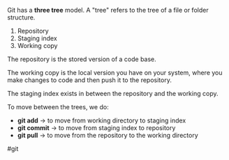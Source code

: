 Git has a **three tree** model. A "tree" refers to the tree of a file or folder structure.

1. Repository
2. Staging index
3. Working copy

The repository is the stored version of a code base.

The working copy is the local version you have on your system, where you make changes to code and then push it to the repository.

The staging index exists in between the repository and the working copy.

To move between the trees, we do:

- **git add** -> to move from working directory to staging index
- **git commit** -> to move from staging index to repository
- **git pull** -> to move from the repository to the working directory

#git 